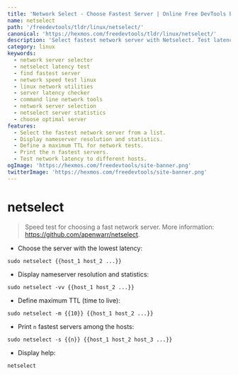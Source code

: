 ```yaml
---
title: 'Network Select - Choose Fastest Server | Online Free DevTools by Hexmos'
name: netselect
path: '/freedevtools/tldr/linux/netselect/'
canonical: 'https://hexmos.com/freedevtools/tldr/linux/netselect/'
description: 'Select fastest network server with Netselect. Test latency and resolve nameserver efficiently. Free online tool, no registration required.'
category: linux
keywords:
  - network server selector
  - netselect latency test
  - find fastest server
  - network speed test linux
  - linux network utilities
  - server latency checker
  - command line network tools
  - network server selection
  - netselect server statistics
  - choose optimal server
features:
  - Select the fastest network server from a list.
  - Display nameserver resolution and statistics.
  - Define a maximum TTL for network tests.
  - Print the n fastest servers.
  - Test network latency to different hosts.
ogImage: 'https://hexmos.com/freedevtools/site-banner.png'
twitterImage: 'https://hexmos.com/freedevtools/site-banner.png'
---
```


# netselect

> Speed test for choosing a fast network server.
> More information: <https://github.com/apenwarr/netselect>.

- Choose the server with the lowest latency:

`sudo netselect {{host_1 host_2 ...}}`

- Display nameserver resolution and statistics:

`sudo netselect -vv {{host_1 host_2 ...}}`

- Define maximum TTL (time to live):

`sudo netselect -m {{10}} {{host_1 host_2 ...}}`

- Print `n` fastest servers among the hosts:

`sudo netselect -s {{n}} {{host_1 host_2 host_3 ...}}`

- Display help:

`netselect`
